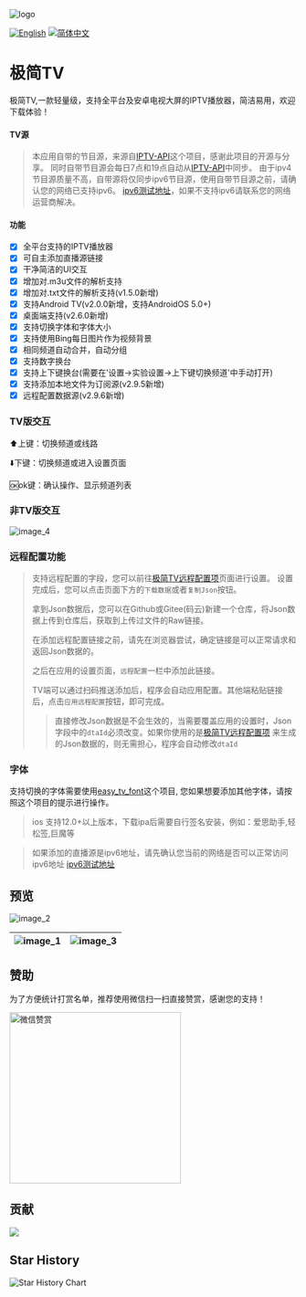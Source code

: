 ![logo](https://fastly.jsdelivr.net/gh/aiyakuaile/images/tv-flow.png)

[![English](https://img.shields.io/badge/Language-English-blueviolet?style=for-the-badge)](README-en.md)
[![简体中文](https://img.shields.io/badge/语言-简体中文-blueviolet?style=for-the-badge)](README.md)

# 极简TV

极简TV,一款轻量级，支持全平台及安卓电视大屏的IPTV播放器，简洁易用，欢迎下载体验！

#### TV源
> 本应用自带的节目源，来源自[IPTV-API](https://github.com/Guovin/iptv-api)这个项目，感谢此项目的开源与分享。
同时自带节目源会每日7点和19点自动从[IPTV-API](https://github.com/Guovin/iptv-api)中同步。
由于ipv4节目源质量不高，自带源将仅同步ipv6节目源，使用自带节目源之前，请确认您的网络已支持ipv6。
[ipv6测试地址](https://v6t.ipip.net/)，如果不支持ipv6请联系您的网络运营商解决。

#### 功能

- [x] 全平台支持的IPTV播放器
- [x] 可自主添加直播源链接
- [x] 干净简洁的UI交互
- [x] 增加对.m3u文件的解析支持
- [x] 增加对.txt文件的解析支持(v1.5.0新增)
- [x] 支持Android TV(v2.0.0新增，支持AndroidOS 5.0+)
- [x] 桌面端支持(v2.6.0新增)
- [x] 支持切换字体和字体大小
- [x] 支持使用Bing每日图片作为视频背景
- [x] 相同频道自动合并，自动分组
- [x] 支持数字换台
- [x] 支持上下键换台(需要在'设置->实验设置->上下键切换频道'中手动打开)
- [x] 支持添加本地文件为订阅源(v2.9.5新增)
- [x] 远程配置数据源(v2.9.6新增)

### TV版交互

⬆️上键：切换频道或线路

⬇️下键：切换频道或进入设置页面

🆗ok键：确认操作、显示频道列表

### 非TV版交互
![image_4](https://raw.githubusercontent.com/aiyakuaile/easy_tv_live/main/img_4.png)

### 远程配置功能
>支持远程配置的字段，您可以前往[极简TV远程配置项](https://aiyakuaile.github.io/tv-setting)页面进行设置。
设置完成后，您可以点击页面下方的`下载数据`或者`复制Json`按钮。
> 
> 拿到Json数据后，您可以在Github或Gitee(码云)新建一个仓库，将Json数据上传到仓库后，获取到上传过文件的Raw链接。
>
> 在添加远程配置链接之前，请先在浏览器尝试，确定链接是可以正常请求和返回Json数据的。
>
> 之后在应用的设置页面，`远程配置`一栏中添加此链接。
>
> TV端可以通过扫码推送添加后，程序会自动应用配置。其他端粘贴链接后，点击`应用远程配置`按钮，即可完成。
> >直接修改Json数据是不会生效的，当需要覆盖应用的设置时，Json字段中的`dtaId`必须改变。如果你使用的是[极简TV远程配置项](https://aiyakuaile.github.io/tv-setting)
来生成的Json数据的，则无需担心，程序会自动修改`dtaId`

### 字体
支持切换的字体需要使用[easy_tv_font](https://github.com/aiyakuaile/easy_tv_font)这个项目,
您如果想要添加其他字体，请按照这个项目的提示进行操作。

> ios 支持12.0+以上版本，下载ipa后需要自行签名安装，例如：爱思助手,轻松签,巨魔等

> 如果添加的直播源是ipv6地址，请先确认您当前的网络是否可以正常访问ipv6地址
> [ipv6测试地址](https://v6t.ipip.net/)

## 预览

![image_2](https://raw.githubusercontent.com/aiyakuaile/easy_tv_live/main/img_2.jpeg)

![image_1](https://raw.githubusercontent.com/aiyakuaile/easy_tv_live/main/img_1.jpeg) | ![image_3](https://raw.githubusercontent.com/aiyakuaile/easy_tv_live/main/img_3.jpeg)
---|---


## 赞助
为了方便统计打赏名单，推荐使用微信扫一扫直接赞赏，感谢您的支持！

<img src="https://fastly.jsdelivr.net/gh/aiyakuaile/images/appreciate.png" alt="微信赞赏" width="300">


## 贡献

<a href="https://github.com/aiyakuaile/easy_tv_live/graphs/contributors">
  <img src="https://contrib.rocks/image?repo=aiyakuaile/easy_tv_live" />
</a>

## Star History
<picture>
  <source
    media="(prefers-color-scheme: dark)"
    srcset="
      https://api.star-history.com/svg?repos=aiyakuaile/easy_tv_live&type=Date&theme=dark
    "
  />
  <source
    media="(prefers-color-scheme: light)"
    srcset="
      https://api.star-history.com/svg?repos=aiyakuaile/easy_tv_live&type=Date
    "
  />
  <img
    alt="Star History Chart"
    src="https://api.star-history.com/svg?repos=aiyakuaile/easy_tv_live&type=Date"
  />
</picture>
